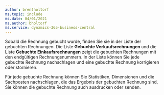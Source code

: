 ```yaml
---
author: brentholtorf
ms.topic: include
ms.date: 04/01/2021
ms.author: bholtorf
ms.service: dynamics-365-business-central
---
```

Sobald die Rechnung gebucht wurde, finden Sie sie in der Liste der gebuchten Rechnungen. Die Liste **Gebuchte Verkaufsrechnungen** und die Liste **Gebuchte Einkaufsrechnungen** zeigt die gebuchten Rechnungen mit den endgültigen Rechnungsnummern. In der Liste können Sie jede gebuchte Rechnung nachschlagen und eine gebuchte Rechnung korrigieren oder stornieren.  

Für jede gebuchte Rechnung können Sie Statistiken, Dimensionen und die Sachposten nachschlagen, die das Ergebnis der gebuchten Rechnung sind. Sie können die gebuchte Rechnung auch ausdrucken oder senden.  
